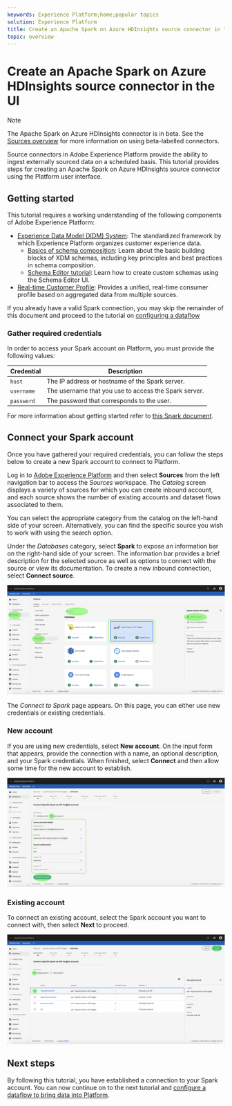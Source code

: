 ```yaml
---
keywords: Experience Platform;home;popular topics
solution: Experience Platform
title: Create an Apache Spark on Azure HDInsights source connector in the UI
topic: overview
---
```


# Create an Apache Spark on Azure HDInsights source connector in the UI

> [!NOTE]
> The Apache Spark on Azure HDInsights connector is in beta. See the [Sources overview](../../../../home.md#terms-and-conditions) for more information on using beta-labelled connectors.

Source connectors in Adobe Experience Platform provide the ability to ingest externally sourced data on a scheduled basis. This tutorial provides steps for creating an Apache Spark on Azure HDInsights source connector using the Platform user interface.

## Getting started

This tutorial requires a working understanding of the following components of Adobe Experience Platform:

*   [Experience Data Model (XDM) System](../../../../../xdm/home.md): The standardized framework by which Experience Platform organizes customer experience data.
    *   [Basics of schema composition](../../../../../xdm/schema/composition.md): Learn about the basic building blocks of XDM schemas, including key principles and best practices in schema composition.
    *   [Schema Editor tutorial](../../../../../xdm/tutorials/create-schema-ui.md): Learn how to create custom schemas using the Schema Editor UI.
*   [Real-time Customer Profile](../../../../../profile/home.md): Provides a unified, real-time consumer profile based on aggregated data from multiple sources.

If you already have a valid Spark connection, you may skip the remainder of this document and proceed to the tutorial on [configuring a dataflow](../../dataflow/databases.md)

### Gather required credentials

In order to access your Spark account on Platform, you must provide the following values:

| Credential | Description |
| ---------- | ----------- |
| `host` | The IP address or hostname of the Spark server. |
| `username` | The username that you use to access the Spark server. |
| `password` | The password that corresponds to the user. |

For more information about getting started refer to [this Spark document](https://docs.microsoft.com/en-us/azure/hdinsight/spark/apache-spark-overview).

## Connect your Spark account

Once you have gathered your required credentials, you can follow the steps below to create a new Spark account to connect to Platform.

Log in to <a href="https://platform.adobe.com" target="_blank">Adobe Experience Platform</a> and then select **Sources** from the left navigation bar to access the *Sources* workspace. The *Catalog* screen displays a variety of sources for which you can create inbound account, and each source shows the number of existing accounts and dataset flows associated to them.

You can select the appropriate category from the catalog on the left-hand side of your screen. Alternatively, you can find the specific source you wish to work with using the search option.

Under the *Databases* category, select **Spark** to expose an information bar on the right-hand side of your screen. The information bar provides a brief description for the selected source as well as options to connect with the source or view its documentation. To create a new inbound connection, select **Connect source**.

![catalog](../../../../images/tutorials/create/spark/catalog.png)

The *Connect to Spark* page appears. On this page, you can either use new credentials or existing credentials.

### New account

If you are using new credentials, select **New account**. On the input form that appears, provide the connection with a name, an optional description, and your Spark credentials. When finished, select **Connect** and then allow some time for the new account to establish.

![new](../../../../images/tutorials/create/spark/new.png)

### Existing account

To connect an existing account, select the Spark account you want to connect with, then select **Next** to proceed.

![existing](../../../../images/tutorials/create/spark/existing.png)

## Next steps

By following this tutorial, you have established a connection to your Spark account. You can now continue on to the next tutorial and [configure a dataflow to bring data into Platform](../../dataflow/databases.md).